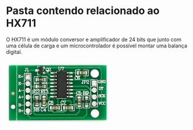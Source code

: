 # Pasta contendo relacionado ao HX711

O HX711 é um módulo conversor e amplificador de 24 bits que junto com uma célula de carga e um microcontrolador é possível montar uma balança digital. 

![](https://github.com/suzuki1994/PI3-2024/blob/main/Figuras/HX711.jpg)
